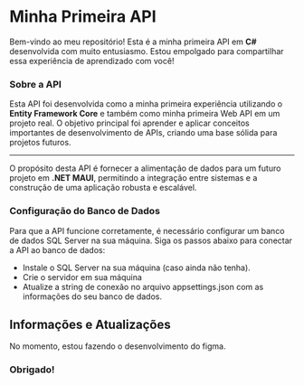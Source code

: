 <h1>Minha Primeira API</h1>
<p>Bem-vindo ao meu repositório! Esta é a minha primeira API em <strong>C#</strong> desenvolvida com muito entusiasmo. Estou empolgado para compartilhar essa experiência de aprendizado com você!</p>

<h3>Sobre a API</h3>
<p>Esta API foi desenvolvida como a minha primeira experiência utilizando o <strong>Entity Framework Core</strong> e também como minha primeira Web API em um projeto real. O objetivo principal foi aprender e aplicar conceitos importantes de desenvolvimento de APIs, criando uma base sólida para projetos futuros.</p> <hr> <p>O propósito desta API é fornecer a alimentação de dados para um futuro projeto em <strong>.NET MAUI</strong>, permitindo a integração entre sistemas e a construção de uma aplicação robusta e escalável.</p>

<h3>Configuração do Banco de Dados</h3>
<p>Para que a API funcione corretamente, é necessário configurar um banco de dados SQL Server na sua máquina. Siga os passos abaixo para conectar a API ao banco de dados:</p>
<ul>
  <li>Instale o SQL Server na sua máquina (caso ainda não tenha).</li>
  <li>Crie o servidor em sua máquina</li>
  <li>Atualize a string de conexão no arquivo appsettings.json com as informações do seu banco de dados.</li>
</ul>

<h2>Informações e Atualizações</h2>
<p>No momento, estou fazendo o desenvolvimento do figma.</p>

<h3>Obrigado!</h3>

